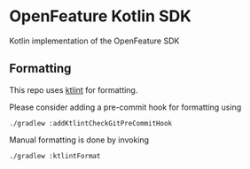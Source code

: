 # OpenFeature Kotlin SDK

Kotlin implementation of the OpenFeature SDK

## Formatting

This repo uses [ktlint](https://github.com/JLLeitschuh/ktlint-gradle) for formatting. 

Please consider adding a pre-commit hook for formatting using 

```
./gradlew :addKtlintCheckGitPreCommitHook
```
Manual formatting is done by invoking
```
./gradlew :ktlintFormat
```
